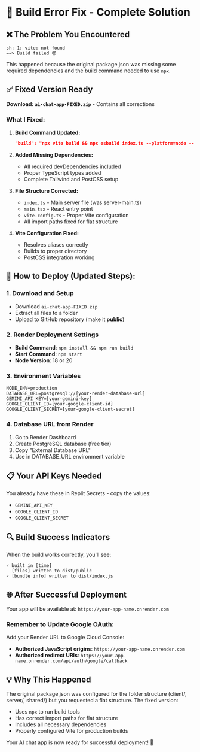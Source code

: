 # 🔧 Build Error Fix - Complete Solution

## ❌ The Problem You Encountered
```
sh: 1: vite: not found
==> Build failed 😞
```

This happened because the original package.json was missing some required dependencies and the build command needed to use `npx`.

## ✅ Fixed Version Ready

**Download: `ai-chat-app-FIXED.zip`** - Contains all corrections

### What I Fixed:

1. **Build Command Updated:**
   ```json
   "build": "npx vite build && npx esbuild index.ts --platform=node --packages=external --bundle --format=esm --outdir=dist"
   ```

2. **Added Missing Dependencies:**
   - All required devDependencies included
   - Proper TypeScript types added
   - Complete Tailwind and PostCSS setup

3. **File Structure Corrected:**
   - `index.ts` - Main server file (was server-main.ts)
   - `main.tsx` - React entry point
   - `vite.config.ts` - Proper Vite configuration
   - All import paths fixed for flat structure

4. **Vite Configuration Fixed:**
   - Resolves aliases correctly
   - Builds to proper directory
   - PostCSS integration working

## 🚀 How to Deploy (Updated Steps):

### 1. Download and Setup
- Download `ai-chat-app-FIXED.zip`
- Extract all files to a folder
- Upload to GitHub repository (make it **public**)

### 2. Render Deployment Settings
- **Build Command**: `npm install && npm run build`
- **Start Command**: `npm start`
- **Node Version**: 18 or 20

### 3. Environment Variables
```
NODE_ENV=production
DATABASE_URL=postgresql://[your-render-database-url]
GEMINI_API_KEY=[your-gemini-key]
GOOGLE_CLIENT_ID=[your-google-client-id]
GOOGLE_CLIENT_SECRET=[your-google-client-secret]
```

### 4. Database URL from Render
1. Go to Render Dashboard
2. Create PostgreSQL database (free tier)
3. Copy "External Database URL"
4. Use in DATABASE_URL environment variable

## 📋 Your API Keys Needed

You already have these in Replit Secrets - copy the values:
- `GEMINI_API_KEY`
- `GOOGLE_CLIENT_ID` 
- `GOOGLE_CLIENT_SECRET`

## 🔍 Build Success Indicators

When the build works correctly, you'll see:
```
✓ built in [time]
  [files] written to dist/public
✓ [bundle info] written to dist/index.js
```

## 🌐 After Successful Deployment

Your app will be available at:
`https://your-app-name.onrender.com`

### Remember to Update Google OAuth:
Add your Render URL to Google Cloud Console:
- **Authorized JavaScript origins**: `https://your-app-name.onrender.com`
- **Authorized redirect URIs**: `https://your-app-name.onrender.com/api/auth/google/callback`

## 💡 Why This Happened

The original package.json was configured for the folder structure (client/, server/, shared/) but you requested a flat structure. The fixed version:
- Uses `npx` to run build tools
- Has correct import paths for flat structure  
- Includes all necessary dependencies
- Properly configured Vite for production builds

Your AI chat app is now ready for successful deployment! 🎉